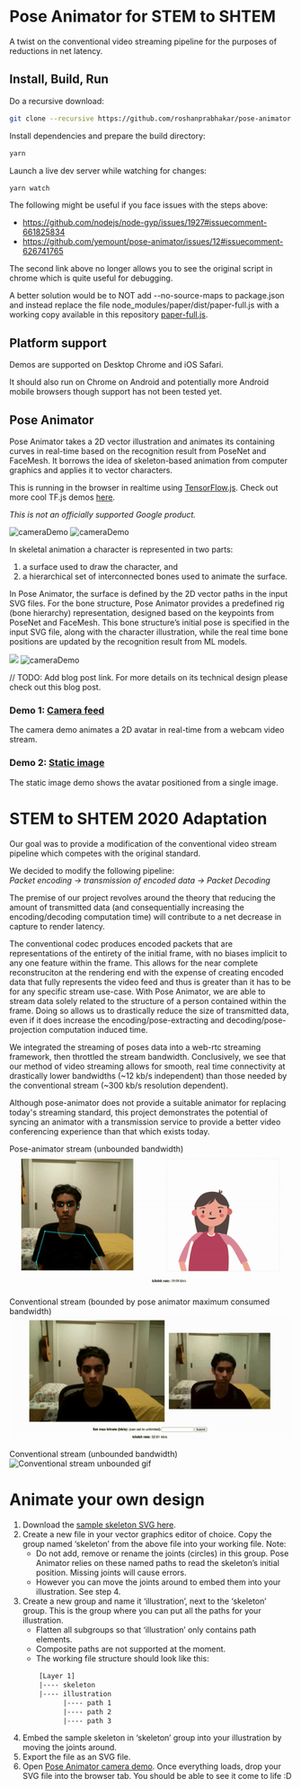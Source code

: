 # Pose Animator for STEM to SHTEM

A twist on the conventional video streaming pipeline for the purposes of reductions in net latency. 

## Install, Build, Run

Do a recursive download:
```sh
git clone --recursive https://github.com/roshanprabhakar/pose-animator
```

Install dependencies and prepare the build directory:

```sh
yarn
```

Launch a live dev server while watching for changes:

```sh
yarn watch
```

The following might be useful if you face issues with the steps above:
- https://github.com/nodejs/node-gyp/issues/1927#issuecomment-661825834
- https://github.com/yemount/pose-animator/issues/12#issuecomment-626741765

The second link above no longer allows you to see the original script in chrome which is quite useful for debugging.

A better solution would be to NOT add --no-source-maps to package.json and instead replace the file node_modules/paper/dist/paper-full.js with a working copy available in this repository [paper-full.js](paper-full.js).


## Platform support

Demos are supported on Desktop Chrome and iOS Safari.

It should also run on Chrome on Android and potentially more Android mobile browsers though support has not been tested yet.


## Pose Animator

Pose Animator takes a 2D vector illustration and animates its containing curves in real-time based on the recognition result from PoseNet and FaceMesh. It borrows the idea of skeleton-based animation from computer graphics and applies it to vector characters.

This is running in the browser in realtime using [TensorFlow.js](https://www.tensorflow.org/js). Check out more cool TF.js demos [here](https://www.tensorflow.org/js/demos).

*This is not an officially supported Google product.*

<img src="/resources/gifs/avatar-new-1.gif?raw=true" alt="cameraDemo" style="width: 250px;"/>
<img src="/resources/gifs/avatar-new-full-body.gif?raw=true" alt="cameraDemo" style="width: 250px;"/>

In skeletal animation a character is represented in two parts:
1. a surface used to draw the character, and 
1. a hierarchical set of interconnected bones used to animate the surface. 

In Pose Animator, the surface is defined by the 2D vector paths in the input SVG files. For the bone structure, Pose Animator provides a predefined rig (bone hierarchy) representation, designed based on the keypoints from PoseNet and FaceMesh. This bone structure’s initial pose is specified in the input SVG file, along with the character illustration, while the real time bone positions are updated by the recognition result from ML models.

<img src="https://firebasestorage.googleapis.com/v0/b/pose-animator-demo.appspot.com/o/ml-keypoints.png?alt=media" style="width:250px;"/>

<img src="/resources/gifs/avatar-new-bezier-1.gif?raw=true" alt="cameraDemo" style="width: 250px;"/>

// TODO: Add blog post link.
For more details on its technical design please check out this blog post.

### Demo 1: [Camera feed](https://pose-animator-demo.firebaseapp.com/camera.html)

The camera demo animates a 2D avatar in real-time from a webcam video stream.


### Demo 2: [Static image](https://pose-animator-demo.firebaseapp.com/static_image.html)

The static image demo shows the avatar positioned from a single image.

# STEM to SHTEM 2020 Adaptation

Our goal was to provide a modification of the conventional video stream pipeline which competes with the original standard. <br>

We decided to modify the following pipeline: <br>
*Packet encoding &#8594; transmission of encoded data &#8594; Packet Decoding*

The premise of our project revolves around the theory that reducing the amount of transmitted data (and consequentially increasing the encoding/decoding computation time) will contribute to a net decrease in capture to render latency.

The conventional codec produces encoded packets that are representations of the entirety of the initial frame, with no biases implicit to any one feature within the frame. This allows for the near complete reconstruciton at the rendering end with the expense of creating encoded data that fully represents the video feed and thus is greater than it has to be for any specific stream use-case. With Pose Animator, we are able to stream data solely related to the structure of a person contained within the frame. Doing so allows us to drastically reduce the size of transmitted data, even if it does increase the encoding/pose-extracting and decoding/pose-projection computation induced time. 

We integrated the streaming of poses data into a web-rtc streaming framework, then throttled the stream bandwidth. Conclusively, we see that our method of video streaming allows for smooth, real time connectivity at drastically lower bandwidths (~12 kb/s independent) than those needed by the conventional stream (~300 kb/s resolution dependent). 

Although pose-animator does not provide a suitable animator for replacing today's streaming standard, this project demonstrates the potential of syncing an animator with a transmission service to provide a better video conferencing experience than that which exists today. 

Pose-animator stream (unbounded bandwidth) <br>
![Pose animator stream gif](resources/gifs/pose-animator-stream.gif) <br>


Conventional stream (bounded by pose animator maximum consumed bandwidth) <br>
![Conventional stream bounded gif](resources/gifs/generic-stream.gif) <br>


Conventional stream (unbounded bandwidth) <br>
![Conventional stream unbounded gif](resources/gifs/generic-uncapped-stream.gif) <br>


# Animate your own design

1. Download the [sample skeleton SVG here](/resources/samples/skeleton.svg).
1. Create a new file in your vector graphics editor of choice. Copy the group named ‘skeleton’ from the above file into your working file. Note: 
	* Do not add, remove or rename the joints (circles) in this group. Pose Animator relies on these named paths to read the skeleton’s initial position. Missing joints will cause errors.
	* However you can move the joints around to embed them into your illustration. See step 4.
1. Create a new group and name it ‘illustration’, next to the ‘skeleton’ group. This is the group where you can put all the paths for your illustration.
    * Flatten all subgroups so that ‘illustration’ only contains path elements.
    * Composite paths are not supported at the moment.
    * The working file structure should look like this:
	```
        [Layer 1]
        |---- skeleton
        |---- illustration
              |---- path 1
              |---- path 2
              |---- path 3
	```
1. Embed the sample skeleton in ‘skeleton’ group into your illustration by moving the joints around.
1. Export the file as an SVG file.
1. Open [Pose Animator camera demo](https://pose-animator-demo.firebaseapp.com/camera.html). Once everything loads, drop your SVG file into the browser tab. You should be able to see it come to life :D
